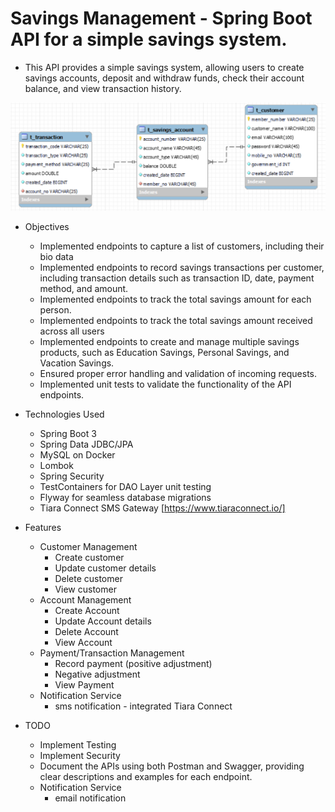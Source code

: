 #  Savings Management - Spring Boot API for a simple savings system.
   +  This API provides a simple savings system, allowing users to create savings accounts, deposit and withdraw funds, check their account balance, and view transaction history.

![img.png](img.png)

   +   Objectives
       +  Implemented endpoints to capture a list of customers, including their bio data
       +  Implemented endpoints to record savings transactions per customer, including transaction details such as transaction ID, date, payment method, and amount.
       +  Implemented endpoints to track the total savings amount for each person.
       +  Implemented endpoints to track the total savings amount received across all users
       +  Implemented endpoints to create and manage multiple savings products, such as Education Savings, Personal Savings, and Vacation Savings.
       +  Ensured proper error handling and validation of incoming requests.
       +  Implemented unit tests to validate the functionality of the API endpoints.

   +   Technologies Used
       +  Spring Boot 3
       +  Spring Data JDBC/JPA
       +  MySQL on Docker
       +  Lombok
       +  Spring Security
       +  TestContainers for DAO Layer unit testing 
       +  Flyway for seamless database migrations
       +  Tiara Connect SMS Gateway [https://www.tiaraconnect.io/]
     
   +    Features
        +  Customer Management
           +  Create customer
           +  Update customer details
           +  Delete customer
           +  View customer
        +  Account Management
           +  Create Account
           +  Update Account details
           +  Delete Account
           +  View Account
        +  Payment/Transaction Management
           +  Record payment (positive adjustment)
           +  Negative adjustment
           +  View Payment
        +  Notification Service
           +  sms notification - integrated Tiara Connect
  +    TODO
       +  Implement Testing
       +  Implement Security
       +  Document the APIs using both Postman and Swagger, providing clear descriptions and examples for each endpoint.
       +  Notification Service
          +  email notification
